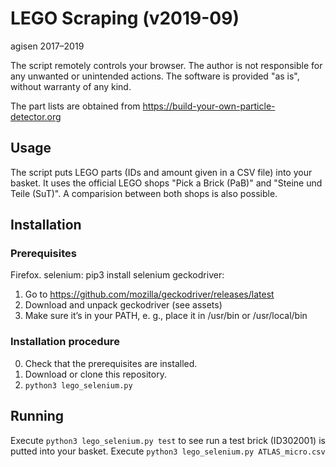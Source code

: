 # LEGO Scraping (v2019-09)
agisen 2017–2019

The script remotely controls your browser. The author is not responsible for any unwanted or unintended actions. 
The software is provided "as is", without warranty of any kind.

The part lists are obtained from https://build-your-own-particle-detector.org

## Usage
The script puts LEGO parts (IDs and amount given in a CSV file) into your basket.
It uses the official LEGO shops "Pick a Brick (PaB)" and "Steine und Teile (SuT)". A comparision between both shops is also possible.

## Installation
### Prerequisites
Firefox.
selenium: pip3 install selenium
geckodriver: 
1. Go to https://github.com/mozilla/geckodriver/releases/latest
2. Download and unpack geckodriver (see assets)
3. Make sure it’s in your PATH, e. g., place it in /usr/bin or /usr/local/bin


### Installation procedure
0. Check that the prerequisites are installed.
1. Download or clone this repository.
2. `python3 lego_selenium.py`

## Running
Execute `python3 lego_selenium.py test` to see run a test brick (ID302001) is putted into your basket.
Execute `python3 lego_selenium.py ATLAS_micro.csv` 